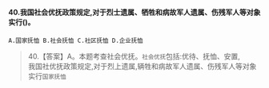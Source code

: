 #### 40.我国社会优抚政策规定,对于烈士遗属、牺牲和病故军人遗属、伤残军人等对象实行()。
    A.国家抚恤 B.社会抚恤 C.社区抚恤 D.企业抚恤
>   40.【答案】A。本题考查社会优抚。`社会优抚`包括:优待、抚恤、安置,       
我国社优抚政策规定,对于烈上遗属,辆牲和病故军人遗属、伤残军人等对象实行`国家抚恤`  